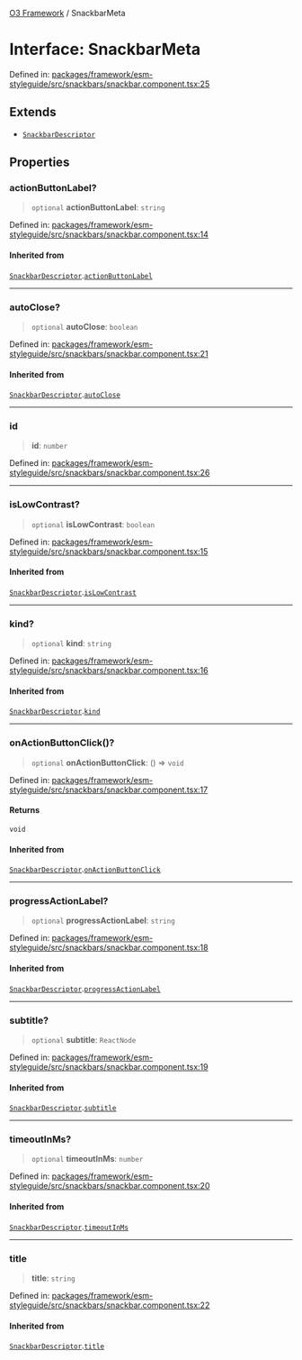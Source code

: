 [O3 Framework](../API.md) / SnackbarMeta

# Interface: SnackbarMeta

Defined in: [packages/framework/esm-styleguide/src/snackbars/snackbar.component.tsx:25](https://github.com/openmrs/openmrs-esm-core/blob/18d2874f03a33a6ab8295af0e87ac97fdd150718/packages/framework/esm-styleguide/src/snackbars/snackbar.component.tsx#L25)

## Extends

- [`SnackbarDescriptor`](SnackbarDescriptor.md)

## Properties

### actionButtonLabel?

> `optional` **actionButtonLabel**: `string`

Defined in: [packages/framework/esm-styleguide/src/snackbars/snackbar.component.tsx:14](https://github.com/openmrs/openmrs-esm-core/blob/18d2874f03a33a6ab8295af0e87ac97fdd150718/packages/framework/esm-styleguide/src/snackbars/snackbar.component.tsx#L14)

#### Inherited from

[`SnackbarDescriptor`](SnackbarDescriptor.md).[`actionButtonLabel`](SnackbarDescriptor.md#actionbuttonlabel)

***

### autoClose?

> `optional` **autoClose**: `boolean`

Defined in: [packages/framework/esm-styleguide/src/snackbars/snackbar.component.tsx:21](https://github.com/openmrs/openmrs-esm-core/blob/18d2874f03a33a6ab8295af0e87ac97fdd150718/packages/framework/esm-styleguide/src/snackbars/snackbar.component.tsx#L21)

#### Inherited from

[`SnackbarDescriptor`](SnackbarDescriptor.md).[`autoClose`](SnackbarDescriptor.md#autoclose)

***

### id

> **id**: `number`

Defined in: [packages/framework/esm-styleguide/src/snackbars/snackbar.component.tsx:26](https://github.com/openmrs/openmrs-esm-core/blob/18d2874f03a33a6ab8295af0e87ac97fdd150718/packages/framework/esm-styleguide/src/snackbars/snackbar.component.tsx#L26)

***

### isLowContrast?

> `optional` **isLowContrast**: `boolean`

Defined in: [packages/framework/esm-styleguide/src/snackbars/snackbar.component.tsx:15](https://github.com/openmrs/openmrs-esm-core/blob/18d2874f03a33a6ab8295af0e87ac97fdd150718/packages/framework/esm-styleguide/src/snackbars/snackbar.component.tsx#L15)

#### Inherited from

[`SnackbarDescriptor`](SnackbarDescriptor.md).[`isLowContrast`](SnackbarDescriptor.md#islowcontrast)

***

### kind?

> `optional` **kind**: `string`

Defined in: [packages/framework/esm-styleguide/src/snackbars/snackbar.component.tsx:16](https://github.com/openmrs/openmrs-esm-core/blob/18d2874f03a33a6ab8295af0e87ac97fdd150718/packages/framework/esm-styleguide/src/snackbars/snackbar.component.tsx#L16)

#### Inherited from

[`SnackbarDescriptor`](SnackbarDescriptor.md).[`kind`](SnackbarDescriptor.md#kind)

***

### onActionButtonClick()?

> `optional` **onActionButtonClick**: () => `void`

Defined in: [packages/framework/esm-styleguide/src/snackbars/snackbar.component.tsx:17](https://github.com/openmrs/openmrs-esm-core/blob/18d2874f03a33a6ab8295af0e87ac97fdd150718/packages/framework/esm-styleguide/src/snackbars/snackbar.component.tsx#L17)

#### Returns

`void`

#### Inherited from

[`SnackbarDescriptor`](SnackbarDescriptor.md).[`onActionButtonClick`](SnackbarDescriptor.md#onactionbuttonclick)

***

### progressActionLabel?

> `optional` **progressActionLabel**: `string`

Defined in: [packages/framework/esm-styleguide/src/snackbars/snackbar.component.tsx:18](https://github.com/openmrs/openmrs-esm-core/blob/18d2874f03a33a6ab8295af0e87ac97fdd150718/packages/framework/esm-styleguide/src/snackbars/snackbar.component.tsx#L18)

#### Inherited from

[`SnackbarDescriptor`](SnackbarDescriptor.md).[`progressActionLabel`](SnackbarDescriptor.md#progressactionlabel)

***

### subtitle?

> `optional` **subtitle**: `ReactNode`

Defined in: [packages/framework/esm-styleguide/src/snackbars/snackbar.component.tsx:19](https://github.com/openmrs/openmrs-esm-core/blob/18d2874f03a33a6ab8295af0e87ac97fdd150718/packages/framework/esm-styleguide/src/snackbars/snackbar.component.tsx#L19)

#### Inherited from

[`SnackbarDescriptor`](SnackbarDescriptor.md).[`subtitle`](SnackbarDescriptor.md#subtitle)

***

### timeoutInMs?

> `optional` **timeoutInMs**: `number`

Defined in: [packages/framework/esm-styleguide/src/snackbars/snackbar.component.tsx:20](https://github.com/openmrs/openmrs-esm-core/blob/18d2874f03a33a6ab8295af0e87ac97fdd150718/packages/framework/esm-styleguide/src/snackbars/snackbar.component.tsx#L20)

#### Inherited from

[`SnackbarDescriptor`](SnackbarDescriptor.md).[`timeoutInMs`](SnackbarDescriptor.md#timeoutinms)

***

### title

> **title**: `string`

Defined in: [packages/framework/esm-styleguide/src/snackbars/snackbar.component.tsx:22](https://github.com/openmrs/openmrs-esm-core/blob/18d2874f03a33a6ab8295af0e87ac97fdd150718/packages/framework/esm-styleguide/src/snackbars/snackbar.component.tsx#L22)

#### Inherited from

[`SnackbarDescriptor`](SnackbarDescriptor.md).[`title`](SnackbarDescriptor.md#title)
